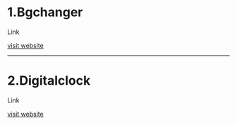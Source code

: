 # 1.Bgchanger
Link

[visit website](https://bgchangers.netlify.app/)
***

# 2.Digitalclock
Link

[visit website](https://digitalclockdk.netlify.app/)
